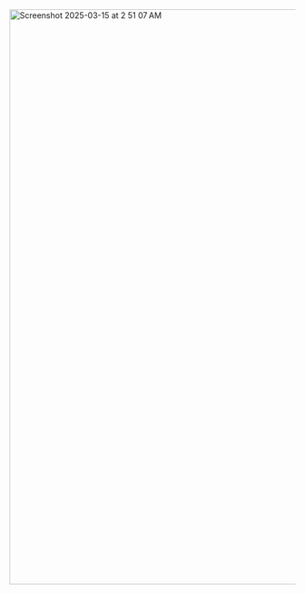 <img width="1013" alt="Screenshot 2025-03-15 at 2 51 07 AM" src="https://github.com/user-attachments/assets/2881d7b7-29cc-4bfe-a1f3-9e9395d02e4f" />
